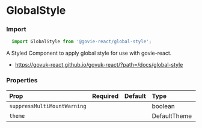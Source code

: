 GlobalStyle
===========

### Import
```js
  import GlobalStyle from '@govie-react/global-style';
```
<!-- STORY -->

A Styled Component to apply global style for use with govie-react.

- https://govuk-react.github.io/govuk-react/?path=/docs/global-style

### Properties
Prop | Required | Default | Type | Description
:--- | :------- | :------ | :--- | :----------
 `suppressMultiMountWarning` |  |  | boolean | 
 `theme` |  |  | DefaultTheme | 


